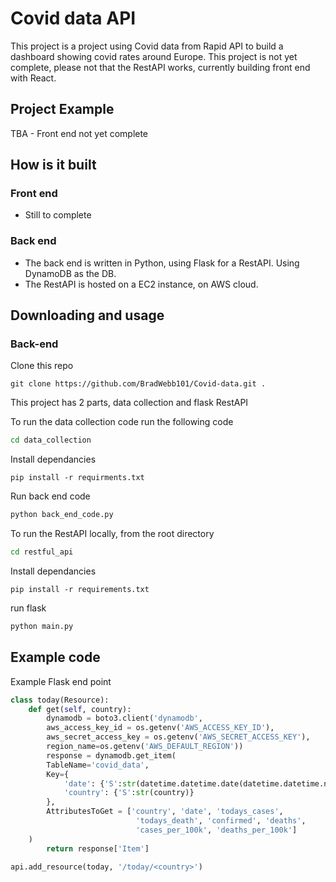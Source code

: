 # Covid data API

This project is a project using Covid data from Rapid API to build a dashboard showing covid rates around Europe. This project is not yet complete, please not that the RestAPI works, currently building front end with React.

## Project Example

<!-- [Website](https://bradwebb101.com) -->
TBA - Front end not yet complete

## How is it built

### Front end 
- Still to complete

### Back end

- The back end is written in Python, using Flask for a RestAPI. Using DynamoDB as the DB.
- The RestAPI is hosted on a EC2 instance, on AWS cloud. 
  
## Downloading and usage

### Back-end
Clone this repo 

``` git
git clone https://github.com/BradWebb101/Covid-data.git .
```
This project has 2 parts, data collection and flask RestAPI

To run the data collection code run the following code
```cmd 
cd data_collection
```

Install dependancies

``` pip
pip install -r requirments.txt
```

Run back end code

``` python
python back_end_code.py
```

To run the RestAPI locally, from the root directory
```cmd 
cd restful_api
```

Install dependancies

```pip
pip install -r requirements.txt
```

run flask
```python
python main.py
```

## Example code 

Example Flask end point

``` python 
class today(Resource):
    def get(self, country):
        dynamodb = boto3.client('dynamodb', 
        aws_access_key_id = os.getenv('AWS_ACCESS_KEY_ID'),
        aws_secret_access_key = os.getenv('AWS_SECRET_ACCESS_KEY'),
        region_name=os.getenv('AWS_DEFAULT_REGION'))
        response = dynamodb.get_item(
        TableName='covid_data',
        Key={
            'date': {'S':str(datetime.datetime.date(datetime.datetime.now()))},
            'country': {'S':str(country)}
        },
        AttributesToGet = ['country', 'date', 'todays_cases', 
                            'todays_death', 'confirmed', 'deaths', 
                            'cases_per_100k', 'deaths_per_100k']
    )
        return response['Item']

api.add_resource(today, '/today/<country>')
```